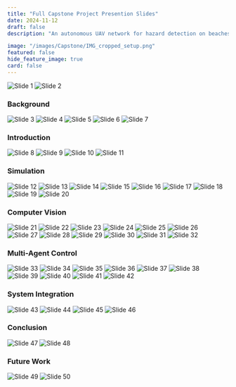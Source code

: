 ```yaml
---
title: "Full Capstone Project Presention Slides"
date: 2024-11-12
draft: false
description: "An autonomous UAV network for hazard detection on beaches."

image: "/images/Capstone/IMG_cropped_setup.png"
featured: false
hide_feature_image: true
card: false
---
```


<img class="slide-img" src="/images/Capstone/Slides/Slide1.png" alt="Slide 1">
<img class="slide-img" src="/images/Capstone/Slides/Slide2.png" alt="Slide 2">

### Background
<img class="slide-img" src="/images/Capstone/Slides/Slide3.png" alt="Slide 3">
<img class="slide-img" src="/images/Capstone/Slides/Slide4.png" alt="Slide 4">
<img class="slide-img" src="/images/Capstone/Slides/Slide5.png" alt="Slide 5">
<img class="slide-img" src="/images/Capstone/Slides/Slide6.png" alt="Slide 6">
<img class="slide-img" src="/images/Capstone/Slides/Slide7.png" alt="Slide 7">

### Introduction 
<img class="slide-img" src="/images/Capstone/Slides/Slide8.png" alt="Slide 8">
<img class="slide-img" src="/images/Capstone/Slides/Slide9.png" alt="Slide 9">
<img class="slide-img" src="/images/Capstone/Slides/Slide10.png" alt="Slide 10">
<img class="slide-img" src="/images/Capstone/Slides/Slide11.png" alt="Slide 11">

### Simulation 
<img class="slide-img" src="/images/Capstone/Slides/Slide12.png" alt="Slide 12">
<img class="slide-img" src="/images/Capstone/Slides/Slide13.png" alt="Slide 13">
<img class="slide-img" src="/images/Capstone/Slides/Slide14.png" alt="Slide 14">
<img class="slide-img" src="/images/Capstone/Slides/Slide15.png" alt="Slide 15">
<img class="slide-img" src="/images/Capstone/Slides/Slide16.png" alt="Slide 16">
<img class="slide-img" src="/images/Capstone/Slides/Slide17.png" alt="Slide 17">
<img class="slide-img" src="/images/Capstone/Slides/Slide18.png" alt="Slide 18">
<img class="slide-img" src="/images/Capstone/Slides/Slide19.png" alt="Slide 19">
<img class="slide-img" src="/images/Capstone/Slides/Slide20.png" alt="Slide 20">

### Computer Vision 
<img class="slide-img" src="/images/Capstone/Slides/Slide21.png" alt="Slide 21">
<img class="slide-img" src="/images/Capstone/Slides/Slide22.png" alt="Slide 22">
<img class="slide-img" src="/images/Capstone/Slides/Slide23.png" alt="Slide 23">
<img class="slide-img" src="/images/Capstone/Slides/Slide24.png" alt="Slide 24">
<img class="slide-img" src="/images/Capstone/Slides/Slide25.png" alt="Slide 25">
<img class="slide-img" src="/images/Capstone/Slides/Slide26.png" alt="Slide 26">
<img class="slide-img" src="/images/Capstone/Slides/Slide27.png" alt="Slide 27">
<img class="slide-img" src="/images/Capstone/Slides/Slide28.png" alt="Slide 28">
<img class="slide-img" src="/images/Capstone/Slides/Slide29.png" alt="Slide 29">
<img class="slide-img" src="/images/Capstone/Slides/Slide30.png" alt="Slide 30">
<img class="slide-img" src="/images/Capstone/Slides/Slide31.png" alt="Slide 31">
<img class="slide-img" src="/images/Capstone/Slides/Slide32.png" alt="Slide 32">

### Multi-Agent Control 
<img class="slide-img" src="/images/Capstone/Slides/Slide33.png" alt="Slide 33">
<img class="slide-img" src="/images/Capstone/Slides/Slide34.png" alt="Slide 34">
<img class="slide-img" src="/images/Capstone/Slides/Slide35.png" alt="Slide 35">
<img class="slide-img" src="/images/Capstone/Slides/Slide36.png" alt="Slide 36">
<img class="slide-img" src="/images/Capstone/Slides/Slide37.png" alt="Slide 37">
<img class="slide-img" src="/images/Capstone/Slides/Slide38.png" alt="Slide 38">
<img class="slide-img" src="/images/Capstone/Slides/Slide39.png" alt="Slide 39">
<img class="slide-img" src="/images/Capstone/Slides/Slide40.png" alt="Slide 40">
<img class="slide-img" src="/images/Capstone/Slides/Slide41.png" alt="Slide 41">
<img class="slide-img" src="/images/Capstone/Slides/Slide42.png" alt="Slide 42">

### System Integration 
<img class="slide-img" src="/images/Capstone/Slides/Slide43.png" alt="Slide 43">
<img class="slide-img" src="/images/Capstone/Slides/Slide44.png" alt="Slide 44">
<img class="slide-img" src="/images/Capstone/Slides/Slide45.png" alt="Slide 45">
<img class="slide-img" src="/images/Capstone/Slides/Slide46.png" alt="Slide 46">

### Conclusion 
<img class="slide-img" src="/images/Capstone/Slides/Slide47.png" alt="Slide 47">
<img class="slide-img" src="/images/Capstone/Slides/Slide48.png" alt="Slide 48">

### Future Work 
<img class="slide-img" src="/images/Capstone/Slides/Slide49.png" alt="Slide 49">
<img class="slide-img" src="/images/Capstone/Slides/Slide50.png" alt="Slide 50">